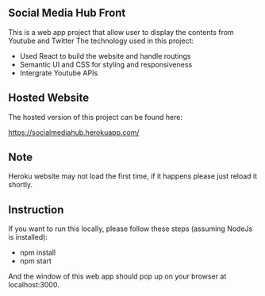 ## Social Media Hub Front
This is a web app project that allow user to display the contents from Youtube and Twitter
The technology used in this project:
+ Used React to build the website and handle routings
+ Semantic UI and CSS for styling and responsiveness
+ Intergrate Youtube APIs

## Hosted Website
The hosted version of this project can be found here:

https://socialmediahub.herokuapp.com/

## Note
Heroku website may not load the first time, if it happens please just reload it shortly.

## Instruction
If you want to run this locally, please follow these steps (assuming NodeJs is installed):
+ npm install
+ npm start

And the window of this web app should pop up on your browser at localhost:3000.
